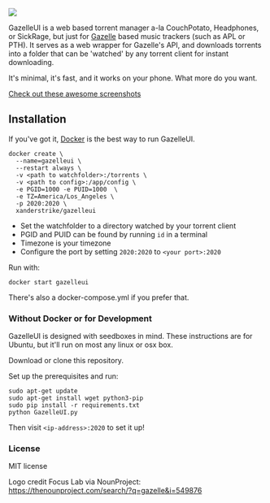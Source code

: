 ![](https://i.imgur.com/rRBAXAU.png)

GazelleUI is a web based torrent manager a-la CouchPotato, Headphones, or SickRage, but just for [Gazelle](https://github.com/WhatCD/Gazelle) based music trackers (such as APL or PTH). It serves as a web wrapper for Gazelle's API, and downloads torrents into a folder that can be 'watched' by any torrent client for instant downloading.

It's minimal, it's fast, and it works on your phone. What more do you want.

[Check out these awesome screenshots](https://imgur.com/a/fZysf)

## Installation

If you've got it, [Docker](https://www.docker.com/) is the best way to run GazelleUI.

    docker create \
      --name=gazelleui \
      --restart always \
      -v <path to watchfolder>:/torrents \
      -v <path to config>:/app/config \
      -e PGID=1000 -e PUID=1000  \
      -e TZ=America/Los_Angeles \
      -p 2020:2020 \
      xanderstrike/gazelleui

* Set the watchfolder to a directory watched by your torrent client
* PGID and PUID can be found by running `id` in a terminal
* Timezone is your timezone
* Configure the port by setting `2020:2020` to `<your port>:2020`

Run with:

    docker start gazelleui

There's also a docker-compose.yml if you prefer that.

### Without Docker or for Development

GazelleUI is designed with seedboxes in mind. These instructions are for Ubuntu, but it'll run on most any linux or osx box.

Download or clone this repository.

Set up the prerequisites and run:

    sudo apt-get update
    sudo apt-get install wget python3-pip
    sudo pip install -r requirements.txt
    python GazelleUI.py


Then visit `<ip-address>:2020` to set it up!

### License

MIT license

Logo credit Focus Lab via NounProject: https://thenounproject.com/search/?q=gazelle&i=549876
